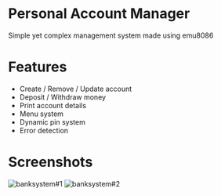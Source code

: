 # Personal Account Manager

Simple yet complex management system made using emu8086

# Features

- Create / Remove / Update account
- Deposit / Withdraw money
- Print account details
- Menu system
- Dynamic pin system
- Error detection 

# Screenshots
![banksystem#1](https://user-images.githubusercontent.com/70785015/106702444-303de180-660a-11eb-9552-eed07cf73564.PNG)
![banksystem#2](https://user-images.githubusercontent.com/70785015/106702440-2f0cb480-660a-11eb-8bc9-d25503ffc9e2.PNG)


